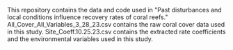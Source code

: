 This repository contains the data and code used in "Past disturbances and local conditions influence recovery rates of coral reefs."
All_Cover_All_Variables_3_28_23.csv contains the raw coral cover data used in this study.
Site_Coeff.10.25.23.csv contains the extracted rate coefficients and the environmental variables used in this study.
